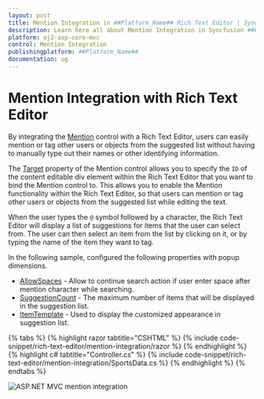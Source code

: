 ```yaml
---
layout: post
title: Mention Integration in ##Platform_Name## Rich Text Editor | Syncfusion
description: Learn here all about Mention Integration in Syncfusion ##Platform_Name## Rich Text Editor control of Syncfusion Essential JS 2 and more.
platform: ej2-asp-core-mvc
control: Mention Integration
publishingplatform: ##Platform_Name##
documentation: ug
---
```


# Mention Integration with Rich Text Editor

By integrating the [Mention](https://ej2.syncfusion.com/aspnetmvc/documentation/mention/getting-started) control with a Rich Text Editor, users can easily mention or tag other users or objects from the suggested list without having to manually type out their names or other identifying information.

The [Target](https://help.syncfusion.com/cr/aspnetmvc-js2/Syncfusion.EJ2.DropDowns.Mention.html#Syncfusion_EJ2_DropDowns_Mention_Target) property of the Mention control allows you to specify the `ID` of the content editable div element within the Rich Text Editor that you want to bind the Mention control to. This allows you to enable the Mention functionality within the Rich Text Editor, so that users can mention or tag other users or objects from the suggested list while editing the text.

When the user types the `@` symbol followed by a character, the Rich Text Editor will display a list of suggestions for items that the user can select from. The user can then select an item from the list by clicking on it, or by typing the name of the item they want to tag.

In the following sample, configured the following properties with popup dimensions.

* [AllowSpaces](https://help.syncfusion.com/cr/aspnetmvc-js2/Syncfusion.EJ2.DropDowns.Mention.html#Syncfusion_EJ2_DropDowns_Mention_AllowSpaces) - Allow to continue search action if user enter space after mention character while searching.
* [SuggestionCount](https://help.syncfusion.com/cr/aspnetmvc-js2/Syncfusion.EJ2.DropDowns.Mention.html#Syncfusion_EJ2_DropDowns_Mention_SuggestionCount) - The maximum number of items that will be displayed in the suggestion list.
* [ItemTemplate](https://help.syncfusion.com/cr/aspnetmvc-js2/Syncfusion.EJ2.DropDowns.Mention.html#Syncfusion_EJ2_DropDowns_Mention_ItemTemplate) - Used to display the customized appearance in suggestion list.

{% tabs %}
{% highlight razor tabtitle="CSHTML" %}
{% include code-snippet/rich-text-editor/mention-integration/razor %}
{% endhighlight %}
{% highlight c# tabtitle="Controller.cs" %}
{% include code-snippet/rich-text-editor/mention-integration/SportsData.cs %}
{% endhighlight %}
{% endtabs %}

![ASP.NET MVC mention integration ](./images/mention-integration.png)